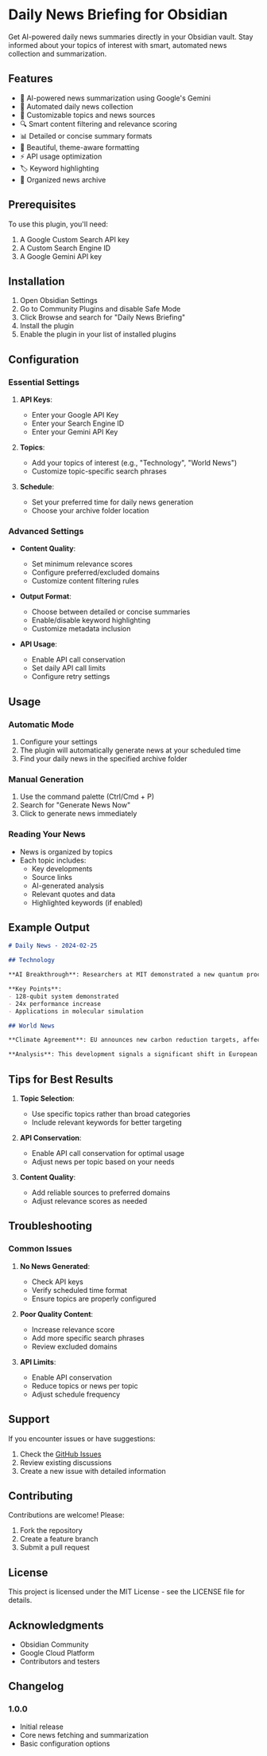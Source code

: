 # Daily News Briefing for Obsidian

Get AI-powered daily news summaries directly in your Obsidian vault. Stay informed about your topics of interest with smart, automated news collection and summarization.

## Features

- 🤖 AI-powered news summarization using Google's Gemini
- 📅 Automated daily news collection
- 🎯 Customizable topics and news sources
- 🔍 Smart content filtering and relevance scoring
- 📊 Detailed or concise summary formats
- 🎨 Beautiful, theme-aware formatting
- ⚡ API usage optimization
- 🏷️ Keyword highlighting
- 📂 Organized news archive

## Prerequisites

To use this plugin, you'll need:

1. A Google Custom Search API key
2. A Custom Search Engine ID
3. A Google Gemini API key

## Installation

1. Open Obsidian Settings
2. Go to Community Plugins and disable Safe Mode
3. Click Browse and search for "Daily News Briefing"
4. Install the plugin
5. Enable the plugin in your list of installed plugins

## Configuration

### Essential Settings

1. **API Keys**: 
   - Enter your Google API Key
   - Enter your Search Engine ID
   - Enter your Gemini API Key

2. **Topics**: 
   - Add your topics of interest (e.g., "Technology", "World News")
   - Customize topic-specific search phrases

3. **Schedule**: 
   - Set your preferred time for daily news generation
   - Choose your archive folder location

### Advanced Settings

- **Content Quality**:
  - Set minimum relevance scores
  - Configure preferred/excluded domains
  - Customize content filtering rules

- **Output Format**:
  - Choose between detailed or concise summaries
  - Enable/disable keyword highlighting
  - Customize metadata inclusion

- **API Usage**:
  - Enable API call conservation
  - Set daily API call limits
  - Configure retry settings

## Usage

### Automatic Mode

1. Configure your settings
2. The plugin will automatically generate news at your scheduled time
3. Find your daily news in the specified archive folder

### Manual Generation

1. Use the command palette (Ctrl/Cmd + P)
2. Search for "Generate News Now"
3. Click to generate news immediately

### Reading Your News

- News is organized by topics
- Each topic includes:
  - Key developments
  - Source links
  - AI-generated analysis
  - Relevant quotes and data
  - Highlighted keywords (if enabled)

## Example Output

```markdown
# Daily News - 2024-02-25

## Technology

**AI Breakthrough**: Researchers at MIT demonstrated a new quantum processor achieving significant improvements in processing speed. [Nature](https://nature.com/article)

**Key Points**:
- 128-qubit system demonstrated
- 24x performance increase
- Applications in molecular simulation

## World News

**Climate Agreement**: EU announces new carbon reduction targets, affecting industrial sectors. [Reuters](https://reuters.com/article)

**Analysis**: This development signals a significant shift in European climate policy...
```

## Tips for Best Results

1. **Topic Selection**:
   - Use specific topics rather than broad categories
   - Include relevant keywords for better targeting

2. **API Conservation**:
   - Enable API call conservation for optimal usage
   - Adjust news per topic based on your needs

3. **Content Quality**:
   - Add reliable sources to preferred domains
   - Adjust relevance scores as needed

## Troubleshooting

### Common Issues

1. **No News Generated**:
   - Check API keys
   - Verify scheduled time format
   - Ensure topics are properly configured

2. **Poor Quality Content**:
   - Increase relevance score
   - Add more specific search phrases
   - Review excluded domains

3. **API Limits**:
   - Enable API conservation
   - Reduce topics or news per topic
   - Adjust schedule frequency

## Support

If you encounter issues or have suggestions:

1. Check the [GitHub Issues](https://github.com/Ghost04718/Daily-News-Briefing/issues)
2. Review existing discussions
3. Create a new issue with detailed information

## Contributing

Contributions are welcome! Please:

1. Fork the repository
2. Create a feature branch
3. Submit a pull request

## License

This project is licensed under the MIT License - see the LICENSE file for details.

## Acknowledgments

- Obsidian Community
- Google Cloud Platform
- Contributors and testers

## Changelog

### 1.0.0
- Initial release
- Core news fetching and summarization
- Basic configuration options
